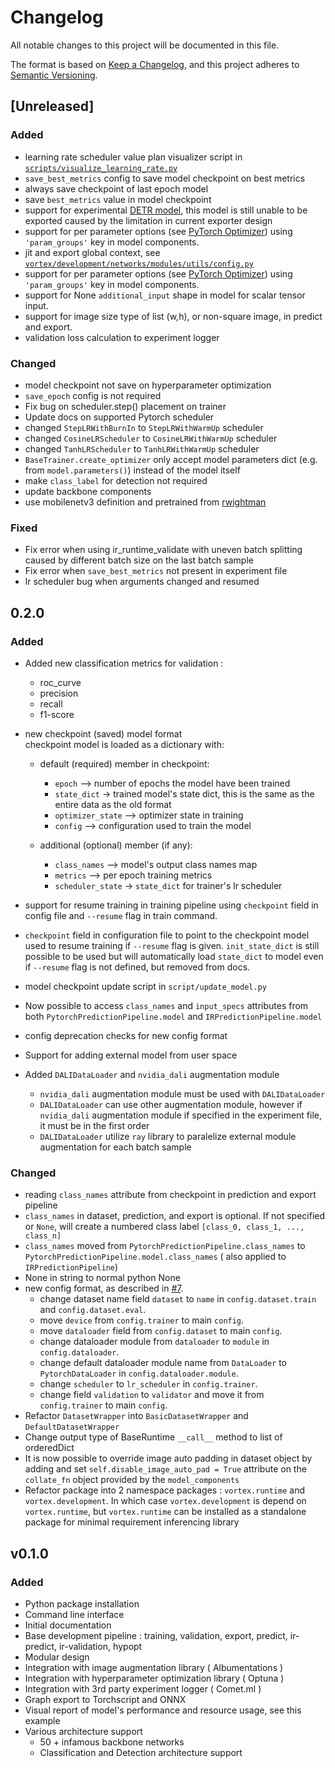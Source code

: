 # Changelog

All notable changes to this project will be documented in this file.

The format is based on [Keep a Changelog](https://keepachangelog.com/en/1.0.0/),
and this project adheres to [Semantic Versioning](https://semver.org/spec/v2.0.0.html).

## [Unreleased]

### Added
- learning rate scheduler value plan visualizer script in [`scripts/visualize_learning_rate.py`](scripts/visualize_learning_rate.py)
- `save_best_metrics` config to save model checkpoint on best metrics
- always save checkpoint of last epoch model
- save `best_metrics` value in model checkpoint
- support for experimental [DETR model](https://github.com/facebookresearch/detr), this model is still unable to be exported caused by the limitation in current exporter design
- support for per parameter options (see [PyTorch Optimizer](https://pytorch.org/docs/stable/optim.html#per-parameter-options)) using `'param_groups'` key in model components.
- jit and export global context, see [`vortex/development/networks/modules/utils/config.py`](src/development/vortex/development/networks/modules/utils/config.py)
- support for per parameter options (see [PyTorch Optimizer](https://pytorch.org/docs/stable/optim.html#per-parameter-options)) 
using `'param_groups'` key in model components.
- support for None `additional_input` shape in model for scalar tensor input.
- support for image size type of list (w,h), or non-square image, in predict and export.
- validation loss calculation to experiment logger


### Changed
- model checkpoint not save on hyperparameter optimization
- `save_epoch` config is not required
- Fix bug on scheduler.step() placement on trainer
- Update docs on supported Pytorch scheduler
- changed `StepLRWithBurnIn` to `StepLRWithWarmUp` scheduler
- changed `CosineLRScheduler` to `CosineLRWithWarmUp` scheduler
- changed `TanhLRScheduler` to `TanhLRWithWarmUp` scheduler
- `BaseTrainer.create_optimizer` only accept model parameters dict (e.g. from `model.parameters()`) instead of the model itself
- make `class_label` for detection not required
- update backbone components
- use mobilenetv3 definition and pretrained from [rwightman](https://github.com/rwightman/pytorch-image-models)


### Fixed
- Fix error when using ir_runtime_validate with uneven batch splitting caused by different batch size on the last batch sample
- Fix error when `save_best_metrics` not present in experiment file
- lr scheduler bug when arguments changed and resumed



## 0.2.0

### Added

- Added new classification metrics for validation :
    - roc_curve
    - precision
    - recall
    - f1-score

- new checkpoint (saved) model format  
  checkpoint model is loaded as a dictionary with:  
  - default (required) member in checkpoint:
    - `epoch` --> number of epochs the model have been trained
    - `state_dict` -> trained model's state dict, this is the same as the entire data as the old format
    - `optimizer_state` --> optimizer state in training
    - `config` --> configuration used to train the model

  - additional (optional) member (if any):
    - `class_names` --> model's output class names map
    - `metrics` --> per epoch training metrics
    - `scheduler_state` -> `state_dict` for trainer's lr scheduler
- support for resume training in training pipeline using `checkpoint` field in config file and `--resume` flag in train command.
- `checkpoint` field in configuration file to point to the checkpoint model used to resume training if `--resume` flag is given. `init_state_dict` is still possible to be used but will automatically load `state_dict` to model even if `--resume` flag is not defined, but removed from docs.
- model checkpoint update script in `script/update_model.py`
- Now possible to access `class_names` and `input_specs` attributes from both `PytorchPredictionPipeline.model` and `IRPredictionPipeline.model`
- config deprecation checks for new config format
- Support for adding external model from user space
- Added `DALIDataLoader` and `nvidia_dali` augmentation module
  - `nvidia_dali` augmentation module must be used with `DALIDataLoader`
  - `DALIDataLoader` can use other augmentation module, however if `nvidia_dali` augmentation module if specified in the experiment file, it must be in the first order
  - `DALIDataLoader` utilize `ray` library to paralelize external module augmentation for each batch sample


### Changed

- reading `class_names` attribute from checkpoint in prediction and export pipeline
- `class_names` in dataset, prediction, and export is optional. If not specified or `None`, will create a numbered class label `[class_0, class_1, ..., class_n]`
- `class_names` moved from `PytorchPredictionPipeline.class_names` to `PytorchPredictionPipeline.model.class_names` ( also applied to `IRPredictionPipeline`)
- None in string to normal python None
- new config format, as described in [#7](https://github.com/nodefluxio/vortex/issues/7).
  - change dataset name field `dataset` to `name` in `config.dataset.train` and `config.dataset.eval`.
  - move `device` from `config.trainer` to main `config`.
  - move `dataloader` field from `config.dataset` to main `config`.
  - change dataloader module from `dataloader` to `module` in `config.dataloader`.
  - change default dataloader module name from `DataLoader` to `PytorchDataLoader` in `config.dataloader.module`.
  - change `scheduler` to `lr_scheduler` in `config.trainer`.
  - change field `validation` to `validator` and move it from `config.trainer` to main `config`.
- Refactor `DatasetWrapper` into `BasicDatasetWrapper` and `DefaultDatasetWrapper`
- Change output type of BaseRuntime `__call__` method to list of orderedDict
- It is now possible to override image auto padding in dataset object by adding and set `self.disable_image_auto_pad = True` attribute on the `collate_fn` object provided by the `model_components`
- Refactor package into 2 namespace packages : `vortex.runtime` and `vortex.development`. In which case `vortex.development` is depend on `vortex.runtime`, but `vortex.runtime` can be installed as a standalone package for minimal requirement inferencing library


## v0.1.0

### Added

- Python package installation
- Command line interface
- Initial documentation
- Base development pipeline : training, validation, export, predict, ir-predict, ir-validation, hypopt
- Modular design
- Integration with image augmentation library ( Albumentations )
- Integration with hyperparameter optimization library ( Optuna )
- Integration with 3rd party experiment logger ( Comet.ml )
- Graph export to Torchscript and ONNX
- Visual report of model's performance and resource usage, see this example
- Various architecture support
  - 50 + infamous backbone networks
  - Classification and Detection architecture support

